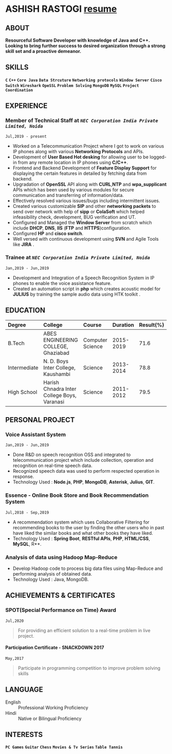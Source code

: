 
# ASHISH RASTOGI [resume](https://imashishrastogi.github.io/Resume/)


## ABOUT 
**Resourceful Software Developer with knowledge of Java and C++. Looking to bring further success to desired organization through a strong skill set
and a proactive demeanor.**

## SKILLS

**`C`** **`C++`** **`Core Java`** **`Data Strcuture`** **`Networking protocols`** **`Window Server`** **`Cisco Switch`** **`Wireshark`** **`OpeSSL`** **`Problem Solving`** **`MongoDB`** **`MySQL`** **`Project Coordination`**

## EXPERIENCE

### Member of Technical Staff at *`NEC Corporation India Private Limited, Noida`* 
`Jul,2019 - present`
 - Worked on a Telecommunication Project where I got to work on various IP phones along with various **Networking Protocols** and APIs.
 - Development of **User Based Hot desking** for allowing user to be logged-in from any remote location in IP phones using **C/C++**.
 - Frontend and Backend Development of **Feature Display Support** for displaying the certain features in detailed by fetching data from backend.
 - Upgradation of **OpenSSL** API along with **CURL**,**NTP** and **wpa_supplicant** APIs which has been used by various modules for secure communication and transferring of information/data.
 - Effectively resolved various issues/bugs including intermittent issues.
 - Created various customizable **SIP** and other **networking packets** to send over network with help of **sipp** or **ColaSoft** which helped infeasibility check, development, BUG verification and UT.
 - Configured and Managed the **Window Server** from scratch which include **DHCP**, **DNS**, **IIS** (**FTP** and **HTTPS**)configuration.
 - Configured **HP** and **cisco switch**.
 - Well versed with continuous development using **SVN** and Agile Tools like **JIRA** .

### Trainee at *`NEC Corporation India Private Limited, Noida`*
`Jan,2019 - Jun,2019`
 - Development and Integration of a Speech Recognition System in IP phones to enable the voice assistance feature.
 - Created an automation script in **php** which creates acoustic model for **JULIUS** by training the sample audio data using HTK toolkit .

## EDUCATION

| Degree        | College                                       | Course            | Duration      | Result(%) |
|:--------------|:----------------------------------------------|:------------------|:------------- |:----------|
|B.Tech         | ABES ENGINEERING COLLEGE, Ghaziabad           | Computer Science  | 2015-2019     | 71.6      |
|Intermediate   | N. D. Boys Inter College, Kaushambi           | Science           | 2013-2014     | 78.8      |
|High School    | Harish Chnadra Inter College Boys, Varanasi   | Science           | 2011-2012     | 79.5      |

## PERSONAL PROJECT

### Voice Assistant System
`Jan,2019 - Jun,2019`
 - Done R&D on speech recognition OSS and integrated to telecommunication project which include collection, operation and recognition on real-time speech data.
 - Recognized speech data was used to perform respected operation in response.
 - Technology Used : **Node.js**, **PHP**, **MongoDB**, **Asterisk**, **Julius**, **GIT**.

### Essence - Online Book Store and Book Recommendation System
`Jul,2018 - Sep,2019`
 - A recommendation system which uses Collaborative Filtering for recommending books to the user by finding the other users who in past have liked the similar books and what other books they have liked.
 - Technology Used : **Spring Boot**, **RESTful APIs**, **PHP**, **HTML/CSS**, **MySQL**, R**.

### Analysis of data using Hadoop Map-Reduce
 - Develop Hadoop code to process big data files using Map-Reduce and performing analysis of obtained data.
 - Technology Used : Java, MongoDB.
 
## ACHIEVEMENTS & CERTIFICATES
### SPOT(Special Performance on Time) Award
`Jul,2020`
> For providing an efficient solution to a real-time problem in live project.

#### Participation Certificate - SNACKDOWN 2017
`May,2017`
> Participate in programming competition to improve problem solving skills

## LANGUAGE
<dl>
<dt>English</dt>
<dd>Professional Working Proficiency</dd>
<dt>Hindi</dt>
<dd>Native or Bilingual Proficiency</dd>
</dl>

## INTERESTS
**`PC Games`** **`Guitar`** **`Chess`** **`Movies & Tv Series`** **`Table Tannis`**
